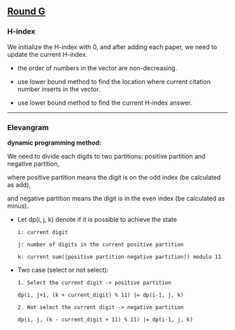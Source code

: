 ## [Round G](https://codingcompetitions.withgoogle.com/kickstart/round/0000000000050edd)

### H-index

We initialize the H-index with 0, and after adding each paper, we need to update the current H-index.

- the order of numbers in the vector are non-decreasing.

- use lower bound method to find the location where current citation number inserts in the vector.

- use lower bound method to find the current H-index answer.

---

### Elevangram



**dynamic programming method:**

We need to divide each digits to two partitions: positive partition and negative partition, 

where positive partition means the digit is on the odd index (be calculated as add), 

and negative partition means the digit is in the even index (be calculated as minus).


- Let dp(i, j, k) denote if it is possible to achieve the state
  
  ```
  i: current digit
  
  j: number of digits in the current positive partition
  
  k: current sum(|positive partition-negative partition|) modulo 11
  ```
  
- Two case (select or not select):

  ```
  1. Select the current digit -> positive partition
  
  dp(i, j+1, (k + current_digit) % 11) |= dp(i-1, j, k)
  
  2. Not select the current digit -> negative partition
  
  dp(i, j, (k - current_digit + 11) % 11) |= dp(i-1, j, k)
  
  ```  
